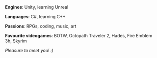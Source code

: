 **Engines**: Unity, learning Unreal

**Languages**: C#, learning C++

**Passions**: RPGs, coding, music, art

**Favourite videogames**: BOTW, Octopath Traveler 2, Hades, Fire Emblem 3h, Skyrim

*Pleasure to meet you! :)*
